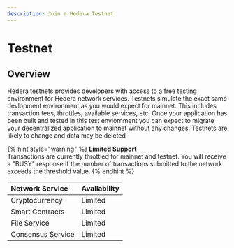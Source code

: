 ```yaml
---
description: Join a Hedera Testnet
---
```


# Testnet

## Overview

Hedera testnets provides developers with access to a free testing environment for Hedera network services. Testnets simulate the exact same devlopment environment as you would expect for mainnet. This includes transaction fees, throttles, available services, etc. Once your application has been built and tested in this test enviornment you can expect to migrate your decentralized application to mainnet without any changes. Testnets are likely to change and data may be deleted

{% hint style="warning" %}
**Limited Support**  
Transactions are currently throttled for mainnet and testnet. You will receive a "BUSY" response if the number of transactions submitted to the network exceeds the threshold value.
{% endhint %}

| Network Service | Availability  |
| :--- | :--- |
| Cryptocurrency | Limited |
| Smart Contracts | Limited |
| File Service | Limited |
| Consensus Service | Limited  |

